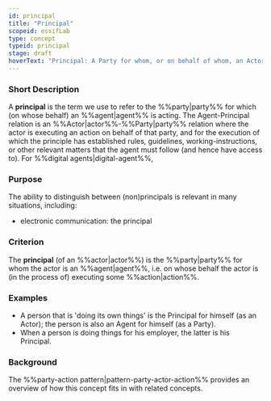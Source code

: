 ```yaml
---
id: principal
title: "Principal"
scopeid: essifLab
type: concept
typeid: principal
stage: draft
hoverText: "Principal: A Party for whom, or on behalf of whom, an Actor works (the latter is then an Agent for that Party)."
---
```


### Short Description
A **principal** is the term we use to refer to the %%party|party%% for which (on whose behalf) an %%agent|agent%% is acting. The Agent-Principal relation is an %%Actor|actor%%-%%Party|party%% relation where the actor is executing an action on behalf of that party, and for the execution of which the principle has established rules, guidelines, working-instructions, or other relevant matters that the agent must follow (and hence have access to). For %%digital agents|digital-agent%%, 

### Purpose
The ability to distinguish between (non)principals is relevant in many situations, including:
- electronic communication: the principal 

### Criterion
The **principal** (of an %%actor|actor%%) is the %%party|party%% for whom the actor is an %%agent|agent%%, i.e. on whose behalf the actor is (in the process of) executing some %%action|action%%.

### Examples

- A person that is 'doing its own things' is the Principal for himself (as an Actor); the person is also an Agent for himself (as a Party).
- When a person is doing things for his employer, the latter is his Principal.

### Background
The %%party-action pattern|pattern-party-actor-action%% provides an overview of how this concept fits in with related concepts.
